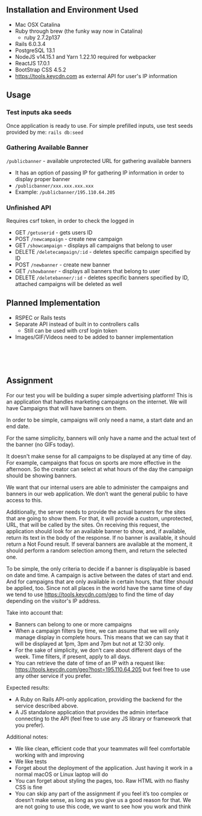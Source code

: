 ## Installation and Environment Used
* Mac OSX Catalina
* Ruby through brew (the funky way now in Catalina)
  * ruby 2.7.2p137
* Rails 6.0.3.4
* PostgreSQL 13.1
* NodeJS v14.15.1 and Yarn 1.22.10 required for webpacker
* ReactJS 17.0.1
* BootStrap CSS 4.5.2
* https://tools.keycdn.com as external API for user's IP information

## Usage

### Test inputs aka seeds 
Once application is ready to use. For simple prefilled inputs, use test seeds provided by me: `rails db:seed`

### Gathering Available Banner
`/publicbanner` - available unprotected URL for gathering available banners
* It has an option of passing IP for gathering IP information in order to display proper banner
* `/publicbanner/xxx.xxx.xxx.xxx`
* Example: `/publicbanner/195.110.64.205`

### Unfinished API 
Requires csrf token, in order to check the logged in
* GET `/getuserid` - gets users ID
* POST `/newcampaign` - create new campaign 
* GET `/showcampaign` - displays all campaigns that belong to user
* DELETE `/deletecampaign/:id` - deletes specific campaign specified by ID
* POST `/newbanner` - create new banner 
* GET `/showbanner` - displays all banners that belong to user
* DELETE `/deletebanner/:id` - deletes specific banners specified by ID, attached campaigns will be deleted as well

## Planned Implementation
* RSPEC or Rails tests
* Separate API instead of built in to controllers calls
  * Still can be used with crsf login token 
* Images/GIF/Videos need to be added to banner implementation

<br /><br /><br />

## Assignment 
For our test you will be building a super simple advertising platform! This is an application that handles marketing campaigns on the internet. We will have Campaigns that will have banners on them.

In order to be simple, campaigns will only need a name, a start date and an end date.

For the same simplicity, banners will only have a name and the actual text of the banner (no GIFs today).

It doesn't make sense for all campaigns to be displayed at any time of day. For example, campaigns that focus on sports are more effective in the afternoon. So the creator can select at what hours of the day the campaign should be showing banners.

We want that our internal users are able to administer the campaigns and banners in our web application. We don’t want the general public to have access to this.

Additionally, the server needs to provide the actual banners for the sites that are going to show them. For that, it will provide a custom, unprotected, URL, that will be called by the sites. On receiving this request, the application should look for an available banner to show, and, if available, return its text in the body of the response. If no banner is available, it should return a Not Found result. If several banners are available at the moment, it should perform a random selection among them, and return the selected one.

To be simple, the only criteria to decide if a banner is displayable is based on date and time. A campaign is active between the dates of start and end. And for campaigns that are only available in certain hours, that filter should be applied, too. Since not all places in the world have the same time of day we tend to use https://tools.keycdn.com/geo to find the time of day depending on the visitor's IP address.

Take into account that:
* Banners can belong to one or more campaigns
* When a campaign filters by time, we can assume that we will only manage display in complete hours. This means that we can say that it will be displayed at 1pm, 3pm and 7pm but not at 12:30 only.
* For the sake of simplicity, we don’t care about different days of the week. Time filters, if present, apply to all days.
* You can retrieve the date of time of an IP with a request like: https://tools.keycdn.com/geo?host=195.110.64.205 but feel free to use any other service if you prefer.

Expected results:
* A Ruby on Rails API-only application, providing the backend for the service described above.
* A JS standalone application that provides the admin interface connecting to the API (feel free to use any JS library or framework that you prefer).

Additional notes:
* We like clean, efficient code that your teammates will feel comfortable working with and improving
* We like tests
* Forget about the deployment of the application. Just having it work in a normal macOS or Linux laptop will do
* You can forget about styling the pages, too. Raw HTML with no flashy CSS is fine
* You can skip any part of the assignment if you feel it’s too complex or doesn’t make sense, as long as you give us a good reason for that. We are not going to use this code, we want to see how you work and think
